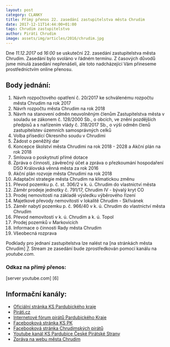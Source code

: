 ```yaml
---
layout: post
category: CLANKY
title: Přímý přenos 22. zasedání zastupitelstva města Chrudim
date: 2017-12-11T14:44:00+01:00  
tags: Chrudim zastupitelstvo 
author: Piráti Chrudim
image: assets/img/articles/2016/chrudim.jpg
---
```


Dne _11.12.2017_ od _16:00_ se uskuteční 22. zasedání zastupitelstva města Chrudim.
Zasedání bylo svoláno v řádném termínu.
Z časových důvodů jsme minulá zasedání nepřenášeli, ale toto nadcházející Vám přineseme prostřednictvím
online přenosu. 

Body jednání:
-------------
1. Návrh rozpočtového opatření č. 20/2017 ke schválenému rozpočtu města Chrudim na rok 2017
2. Návrh rozpočtu města Chrudim na rok 2018
3. Návrh na stanovení odměn neuvolněným členům Zastupitelstva města v souladu se zákonem č. 128/2000 Sb., o obcích, ve znění pozdějších předpisů a s nařízením vlády č. 318/2017 Sb., o výši odměn členů zastupitelstev územních samosprávných celků
4. Volba přísedící Okresního soudu v Chrudimi
5. Žádost o peněžitý dar
6. Koncepce školství města Chrudimi na rok 2018 - 2028 a Akční plán na rok 2018
7. Smlouva o poskytnutí přímé dotace
8. Zpráva o činnosti, závěrečný účet a zpráva o přezkoumání hospodaření DSO Královská věnná města za rok 2016
9. Akční plán rozvoje města Chrudimi na rok 2018
10. Adaptační strategie města Chrudim na klimatickou změnu
11. Převod pozemku p. č. st. 306/2 v k. ú. Chrudim do vlastnictví města
12. Záměr prodeje jednotky č. 791/17, Chrudim IV - bývalý kryt CO
13. Prodej nemovitosti na základě výsledku výběrového řízení
14. Majetkové převody nemovitostí v lokalitě Chrudim - Skřivánek
15. Záměr nabytí pozemku p. č. 966/40 v k. ú. Chrudim do vlastnictví města Chrudim
16. Převod nemovitostí v k. ú. Chrudim a k. ú. Topol
17. Prodej pozemků v Markovicích
18. Informace o činnosti Rady města Chrudim
19. Všeobecná rozprava

Podklady pro jednaní zastupitelstva lze nalést na [na stránkách města Chrudim] [7].
Stream ze zasedání bude zprostředkován pomocí kanálu na *youtube.com*. 

<h3>Odkaz na přímý přenos:</h3>
[server youtube.com] [6]


Informační kanály:
------------------
* [Oficiální stránka KS Pardubického kraje][1]
* [Piráti.cz][2]
* [Internetové fórum pirátů Pardubického Kraje][3]
* [Facebooková stránka KS PK][4]
* [Facebooková stránka Chrudimských pirátů][5]
* [Youtube kanál KS Pardubice České Pirátské Strany][8]
* [Zpráva na webu města Chrudim][9]

[1]: https://pardubicky.pirati.cz/
[2]: https://www.pirati.cz
[3]: https://forum.pirati.cz/pardubicky-kraj-f85/
[4]: https://www.facebook.com/pages/Pir%C3%A1ti-Pardubick%C3%BD-kraj/161396423900274?ref=ts&fref=ts
[5]: https://www.facebook.com/CeskaPiratskaStranaChrudim?fref=ts
[6]: https://www.youtube.com/watch?v=OI-x4uA4IBE
[7]: http://www.chrudim-city.cz/eTED2/tedprgjed.aspx?id=3306
[8]: https://www.youtube.com/channel/UC_DPWuE5dPRXl7blykCKmmg 
[9]: http://chrudim.eu/xxii%2Dradne%2Dzasedani%2Dzastupitelstva%2Dmesta%2Dchrudim/d-7898
